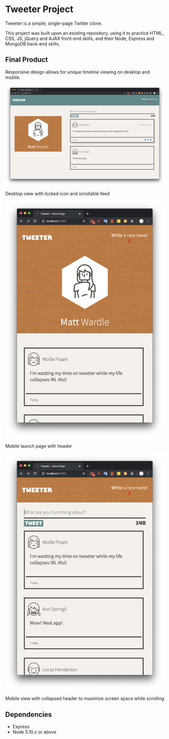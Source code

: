 # Tweeter Project

Tweeter is a simple, single-page Twitter clone.

This project was built upon an existing repository, using it to practice HTML, CSS, JS, jQuery and AJAX front-end skills, and their Node, Express and MongoDB back-end skills.

## Final Product

Responsive design allows for unique timeline viewing on desktop and mobile.

!["Desktop view with locked icon and scrollable feed"](https://raw.githubusercontent.com/m-wardle/tweeter/master/public/images/desktop-view.png)

Desktop view with locked icon and scrollable feed

!["Mobile launch page with header"](https://raw.githubusercontent.com/m-wardle/tweeter/master/public/images/mobile-header.png)

Mobile launch page with header

!["Mobile view with collapsed header to maximize screen space while scrolling"](https://raw.githubusercontent.com/m-wardle/tweeter/master/public/images/mobile-full.png)

Mobile view with collapsed header to maximize screen space while scrolling

## Dependencies

- Express
- Node 5.10.x or above
